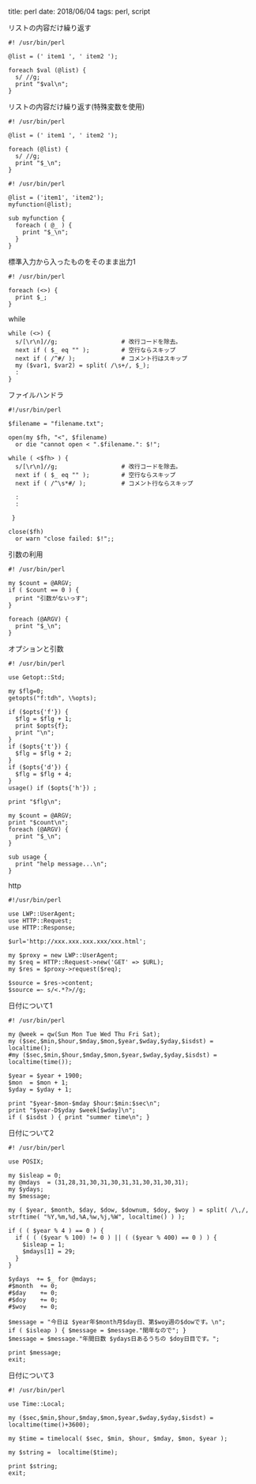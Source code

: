 title: perl
date: 2018/06/04
tags: perl, script

リストの内容だけ繰り返す

	#! /usr/bin/perl
	
	@list = (' item1 ', ' item2 ');
	
	foreach $val (@list) {
	  s/ //g;
	  print "$val\n";
	}

リストの内容だけ繰り返す(特殊変数を使用)

	#! /usr/bin/perl
	
	@list = (' item1 ', ' item2 ');
	
	foreach (@list) {
	  s/ //g;
	  print "$_\n";
	}

	#! /usr/bin/perl
	
	@list = ('item1', 'item2');
	myfunction(@list);
	
	sub myfunction {
	  foreach ( @_ ) {
	    print "$_\n";
	  }
	}

標準入力から入ったものをそのまま出力1

	#! /usr/bin/perl
	
	foreach (<>) {
	  print $_;
	}

while

	while (<>) {
	  s/[\r\n]//g;                  # 改行コードを除去。
	  next if ( $_ eq "" );         # 空行ならスキップ
	  next if ( /^#/ );             # コメント行はスキップ
	  my ($var1, $var2) = split( /\s+/, $_);
	  :
	}

ファイルハンドラ

	#!/usr/bin/perl
	
	$filename = "filename.txt";
	
	open(my $fh, "<", $filename) 
	  or die "cannot open < ".$filename.": $!";
	
	while ( <$fh> ) {
	  s/[\r\n]//g;                  # 改行コードを除去。
	  next if ( $_ eq "" );         # 空行ならスキップ
	  next if ( /^\s*#/ );          # コメント行ならスキップ
	
	  :
	  :
	
	 }
	
	close($fh)
	  or warn "close failed: $!";;

引数の利用

	#! /usr/bin/perl
	
	my $count = @ARGV;
	if ( $count == 0 ) {
	  print "引数がないっす";
	}
	
	foreach (@ARGV) {
	  print "$_\n";
	}

オプションと引数

	#! /usr/bin/perl
	
	use Getopt::Std;
	
	my $flg=0;
	getopts("f:tdh", \%opts);
	
	if ($opts{'f'}) {
	  $flg = $flg + 1;
	  print $opts{f};
	  print "\n";
	}
	if ($opts{'t'}) {
	  $flg = $flg + 2;
	}
	if ($opts{'d'}) {
	  $flg = $flg + 4;
	}
	usage() if ($opts{'h'}) ;
	
	print "$flg\n";
	
	my $count = @ARGV;
	print "$count\n";
	foreach (@ARGV) {
	  print "$_\n";
	}
	
	sub usage {
	  print "help message...\n";
	}


http

	#!/usr/bin/perl
	
	use LWP::UserAgent;
	use HTTP::Request;
	use HTTP::Response;
	
	$url='http://xxx.xxx.xxx.xxx/xxx.html';
	
	my $proxy = new LWP::UserAgent;
	my $req = HTTP::Request->new('GET' => $URL);
	my $res = $proxy->request($req);
	
	$source = $res->content;
	$source =~ s/<.*?>//g;


日付について1

	#! /usr/bin/perl
	
	my @week = qw(Sun Mon Tue Wed Thu Fri Sat);
	my ($sec,$min,$hour,$mday,$mon,$year,$wday,$yday,$isdst) = localtime();
	#my ($sec,$min,$hour,$mday,$mon,$year,$wday,$yday,$isdst) = localtime(time());
	
	$year = $year + 1900;
	$mon  = $mon + 1;
	$yday = $yday + 1;
	
	print "$year-$mon-$mday $hour:$min:$sec\n";
	print "$year-D$yday $week[$wday]\n";
	if ( $isdst ) { print "summer time\n"; }

日付について2

	#! /usr/bin/perl
	
	use POSIX;
	
	my $isleap = 0;
	my @mdays  = (31,28,31,30,31,30,31,31,30,31,30,31);
	my $ydays;
	my $message;
	
	my ( $year, $month, $day, $dow, $downum, $doy, $woy ) = split( /\,/, strftime( "%Y,%m,%d,%A,%w,%j,%W", localtime() ) );
	
	if ( ( $year % 4 ) == 0 ) {
	  if ( ( ($year % 100) != 0 ) || ( ($year % 400) == 0 ) ) {
	    $isleap = 1;
	    $mdays[1] = 29;
	  }
	}
	
	$ydays  += $_ for @mdays;
	#$month  += 0;
	#$day    += 0;
	#$doy    += 0;
	#$woy    += 0;
	
	$message = "今日は $year年$month月$day日、第$woy週の$dowです。\n";
	if ( $isleap ) { $message = $message."閏年なので"; }
	$message = $message."年間日数 $ydays日あるうちの $doy日目です。";
	
	print $message;
	exit;

日付について3

	#! /usr/bin/perl
	
	use Time::Local;
	
	my ($sec,$min,$hour,$mday,$mon,$year,$wday,$yday,$isdst) = localtime(time()+3600);
	
	my $time = timelocal( $sec, $min, $hour, $mday, $mon, $year );
	
	my $string =  localtime($time);
	
	print $string;
	exit;


